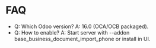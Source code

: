 # FAQ

- Q: Which Odoo version? A: 16.0 (OCA/OCB packaged).
- Q: How to enable? A: Start server with --addon base_business_document_import_phone or install in UI.
